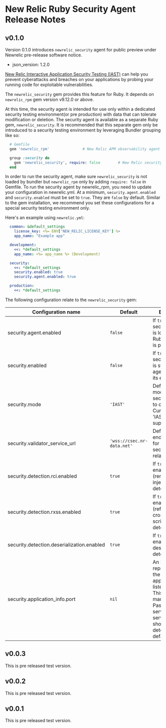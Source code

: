 # New Relic Ruby Security Agent Release Notes

## v0.1.0

Version 0.1.0 introduces `newrelic_security` agent for public preview under Newrelic pre-release software notice.

- json_version: 1.2.0

[New Relic Interactive Application Security Testing (IAST)](https://docs.newrelic.com/docs/iast/introduction/) can help you prevent cyberattacks and breaches on your applications by probing your running code for exploitable vulnerabilities.

The `newrelic_security` gem provides this feature for Ruby. It depends on `newrelic_rpm` gem version v9.12.0 or above.

At this time, the security agent is intended for use only within a dedicated security testing environment(or pre production) with data that can tolerate modification or deletion. The security agent is available as a separate Ruby gem, `newrelic_security`. It is recommended that this separate gem only be introduced to a security testing environment by leveraging Bundler grouping like so:

```ruby
  # Gemfile
  gem 'newrelic_rpm'               # New Relic APM observability agent

  group :security do
    gem 'newrelic_security', require: false        # New Relic security agent
  end
```

In order to run the security agent, make sure `newrelic_security` is not loaded by bundler but `newrelic_rpm` only by adding `require: false` in Gemfile. To run the security agent by newrelic_rpm, you need to update your configuration in newrelic.yml. At a minimum, `security.agent.enabled` and `security.enabled` must be set to `true`. They are `false` by default. Similar to the gem installation, we recommend you set these configurations for a special security testing environment only.

Here's an example using `newrelic.yml`:

```yaml
  common: &default_settings
    license_key: <%= ENV['NEW_RELIC_LICENSE_KEY'] %>
    app_name: "Example app"

  development:
    <<: *default_settings
    app_name: <%= app_name %> (Development)

  security:
    <<: *default_settings
    security.enabled: true
    security.agent.enabled: true

  production:
    <<: *default_settings
```

The following configuration relate to the `newrelic_security` gem:

| Configuration name | Default | Behavior |
| ------------------ | ------- |----------|
| security.agent.enabled | `false` | If `true`, the security agent is loaded (a Ruby 'require' is performed) |
| security.enabled | `false` |  If `true`, the security agent is started (the agent runs in its event loop) |
| security.mode | `'IAST'` | Defines the mode for the security agent to operate in. Currently only 'IAST' is supported |
| security.validator_service_url | `'wss://csec.nr-data.net'` | Defines the endpoint URL for posting security related data |
| security.detection.rci.enabled | `true` | If `true`, enables RCI (remote code injection) detection |
| security.detection.rxss.enabled | `true` | If `true`, enables RXSS (reflected cross-site scripting) detection |
| security.detection.deserialization.enabled | `true` |  If `true`, enables deserialization detection |
| security.application_info.port | `nil` | An Integer representing the port the application is listening on. This setting is mandatory for Passenger servers. Other servers should be detected by default. |

## v0.0.3

This is pre released test version.

## v0.0.2

This is pre released test version.

## v0.0.1

This is pre released test version.
